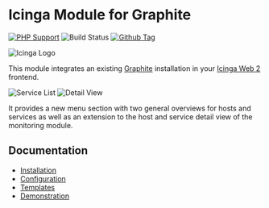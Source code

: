 # Icinga Module for Graphite

[![PHP Support](https://img.shields.io/badge/php-%3E%3D%207.2-777BB4?logo=PHP)](https://php.net/)
![Build Status](https://github.com/icinga/icingaweb2-module-graphite/workflows/PHP%20Tests/badge.svg?branch=master)
[![Github Tag](https://img.shields.io/github/tag/Icinga/icingaweb2-module-graphite.svg)](https://github.com/Icinga/icingaweb2-module-graphite)

![Icinga Logo](https://icinga.com/wp-content/uploads/2014/06/icinga_logo.png)

This module integrates an existing [Graphite](https://graphite.readthedocs.io/en/latest/)
installation in your [Icinga Web 2](https://icinga.com/products/infrastructure-monitoring/)
frontend.

![Service List](doc/img/service-list.png)
![Detail View](doc/img/service-detail-view.png)

It provides a new menu section with two general overviews for hosts and
services as well as an extension to the host and service detail view of
the monitoring module.

## Documentation

* [Installation](doc/02-Installation.md)
* [Configuration](doc/03-Configuration.md)
* [Templates](doc/04-Templates.md)
* [Demonstration](doc/06-Demonstration.md)
